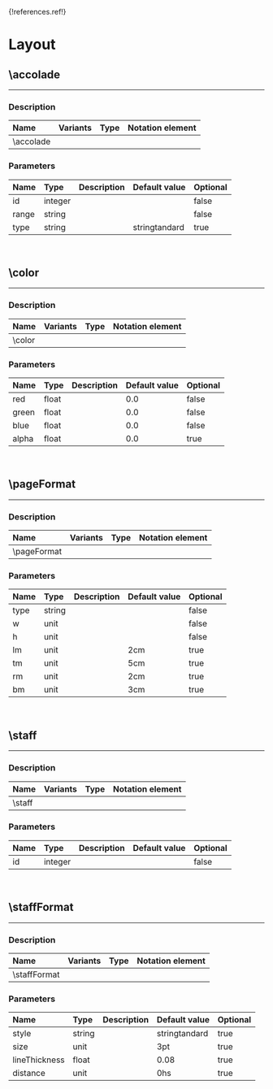 {!references.ref!}

# Layout


## \accolade

-------

### Description

| Name | Variants | Type | Notation element |
| :----| :--------| :----| :----------------|
| \accolade |


### Parameters
 
| Name        	| Type   | Description    | Default value  | Optional |
| :------------ |:-------| :--------------| :------------- | :--------|  
| id     | integer   |   |    | false |
| range     | string   |   |    | false |
| type     | string   |   | stringtandard   | true |


<br />


## \color

-------

### Description

| Name | Variants | Type | Notation element |
| :----| :--------| :----| :----------------|
| \color |


### Parameters
 
| Name        	| Type   | Description    | Default value  | Optional |
| :------------ |:-------| :--------------| :------------- | :--------|  
| red     | float   |   | 0.0   | false |
| green     | float   |   | 0.0   | false |
| blue     | float   |   | 0.0   | false |
| alpha     | float   |   | 0.0   | true |


<br />


## \pageFormat

-------

### Description

| Name | Variants | Type | Notation element |
| :----| :--------| :----| :----------------|
| \pageFormat |


### Parameters
 
| Name        	| Type   | Description    | Default value  | Optional |
| :------------ |:-------| :--------------| :------------- | :--------|  
| type     | string   |   |    | false |
| w     | unit   |   |    | false |
| h     | unit   |   |    | false |
| lm     | unit   |   | 2cm   | true |
| tm     | unit   |   | 5cm   | true |
| rm     | unit   |   | 2cm   | true |
| bm     | unit   |   | 3cm   | true |


<br />


## \staff

-------

### Description

| Name | Variants | Type | Notation element |
| :----| :--------| :----| :----------------|
| \staff |


### Parameters
 
| Name        	| Type   | Description    | Default value  | Optional |
| :------------ |:-------| :--------------| :------------- | :--------|  
| id     | integer   |   |    | false |"


<br />


## \staffFormat

-------

### Description

| Name | Variants | Type | Notation element |
| :----| :--------| :----| :----------------|
| \staffFormat |


### Parameters
 
| Name        	| Type   | Description    | Default value  | Optional |
| :------------ |:-------| :--------------| :------------- | :--------|  
| style     | string   |   | stringtandard   | true |
| size     | unit   |   | 3pt   | true |
| lineThickness     | float   |   | 0.08   | true |
| distance     | unit   |   | 0hs   | true |


<br />

